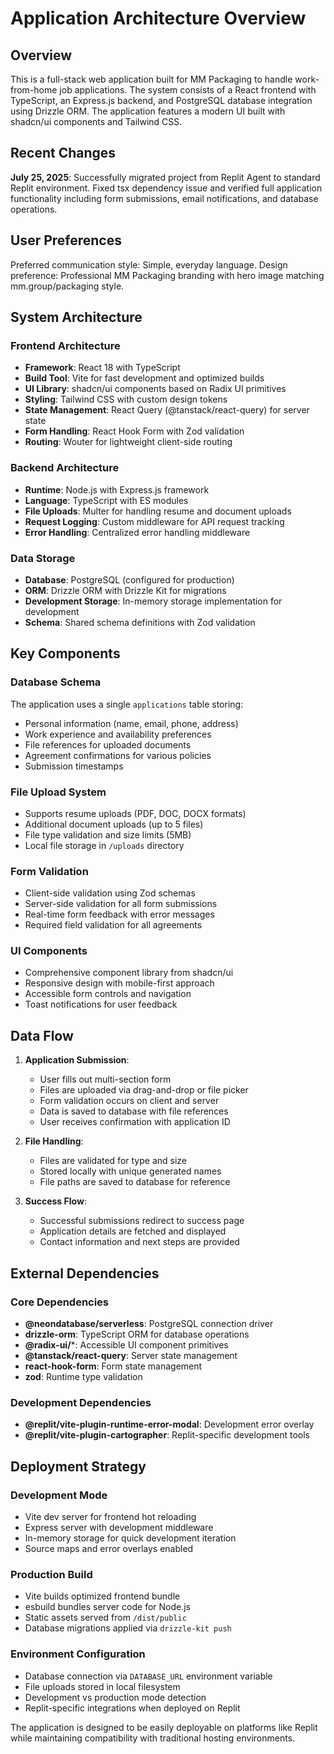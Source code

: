 # Application Architecture Overview

## Overview

This is a full-stack web application built for MM Packaging to handle work-from-home job applications. The system consists of a React frontend with TypeScript, an Express.js backend, and PostgreSQL database integration using Drizzle ORM. The application features a modern UI built with shadcn/ui components and Tailwind CSS.

## Recent Changes

**July 25, 2025**: Successfully migrated project from Replit Agent to standard Replit environment. Fixed tsx dependency issue and verified full application functionality including form submissions, email notifications, and database operations.

## User Preferences

Preferred communication style: Simple, everyday language.
Design preference: Professional MM Packaging branding with hero image matching mm.group/packaging style.

## System Architecture

### Frontend Architecture
- **Framework**: React 18 with TypeScript
- **Build Tool**: Vite for fast development and optimized builds
- **UI Library**: shadcn/ui components based on Radix UI primitives
- **Styling**: Tailwind CSS with custom design tokens
- **State Management**: React Query (@tanstack/react-query) for server state
- **Form Handling**: React Hook Form with Zod validation
- **Routing**: Wouter for lightweight client-side routing

### Backend Architecture
- **Runtime**: Node.js with Express.js framework
- **Language**: TypeScript with ES modules
- **File Uploads**: Multer for handling resume and document uploads
- **Request Logging**: Custom middleware for API request tracking
- **Error Handling**: Centralized error handling middleware

### Data Storage
- **Database**: PostgreSQL (configured for production)
- **ORM**: Drizzle ORM with Drizzle Kit for migrations
- **Development Storage**: In-memory storage implementation for development
- **Schema**: Shared schema definitions with Zod validation

## Key Components

### Database Schema
The application uses a single `applications` table storing:
- Personal information (name, email, phone, address)
- Work experience and availability preferences
- File references for uploaded documents
- Agreement confirmations for various policies
- Submission timestamps

### File Upload System
- Supports resume uploads (PDF, DOC, DOCX formats)
- Additional document uploads (up to 5 files)
- File type validation and size limits (5MB)
- Local file storage in `/uploads` directory

### Form Validation
- Client-side validation using Zod schemas
- Server-side validation for all form submissions
- Real-time form feedback with error messages
- Required field validation for all agreements

### UI Components
- Comprehensive component library from shadcn/ui
- Responsive design with mobile-first approach
- Accessible form controls and navigation
- Toast notifications for user feedback

## Data Flow

1. **Application Submission**:
   - User fills out multi-section form
   - Files are uploaded via drag-and-drop or file picker
   - Form validation occurs on client and server
   - Data is saved to database with file references
   - User receives confirmation with application ID

2. **File Handling**:
   - Files are validated for type and size
   - Stored locally with unique generated names
   - File paths are saved to database for reference

3. **Success Flow**:
   - Successful submissions redirect to success page
   - Application details are fetched and displayed
   - Contact information and next steps are provided

## External Dependencies

### Core Dependencies
- **@neondatabase/serverless**: PostgreSQL connection driver
- **drizzle-orm**: TypeScript ORM for database operations
- **@radix-ui/***: Accessible UI component primitives
- **@tanstack/react-query**: Server state management
- **react-hook-form**: Form state management
- **zod**: Runtime type validation

### Development Dependencies
- **@replit/vite-plugin-runtime-error-modal**: Development error overlay
- **@replit/vite-plugin-cartographer**: Replit-specific development tools

## Deployment Strategy

### Development Mode
- Vite dev server for frontend hot reloading
- Express server with development middleware
- In-memory storage for quick development iteration
- Source maps and error overlays enabled

### Production Build
- Vite builds optimized frontend bundle
- esbuild bundles server code for Node.js
- Static assets served from `/dist/public`
- Database migrations applied via `drizzle-kit push`

### Environment Configuration
- Database connection via `DATABASE_URL` environment variable
- File uploads stored in local filesystem
- Development vs production mode detection
- Replit-specific integrations when deployed on Replit

The application is designed to be easily deployable on platforms like Replit while maintaining compatibility with traditional hosting environments.